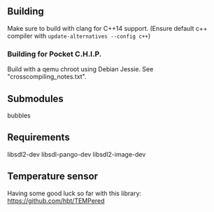 ## Building
Make sure to build with clang for C++14 support. 
(Ensure default c++ compiler with `update-alternatives --config c++`)

### Building for Pocket C.H.I.P.
Build with a qemu chroot using Debian Jessie. See "crosscompiling_notes.txt". 

## Submodules
bubbles

## Requirements
libsdl2-dev libsdl-pango-dev libsdl2-image-dev 

## Temperature sensor
Having some good luck so far with this library:
https://github.com/hbt/TEMPered


